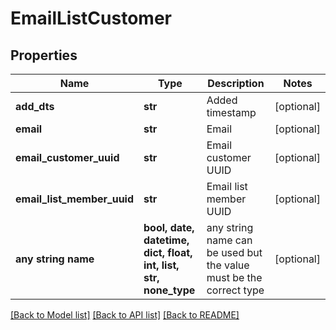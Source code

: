 # EmailListCustomer


## Properties
Name | Type | Description | Notes
------------ | ------------- | ------------- | -------------
**add_dts** | **str** | Added timestamp | [optional] 
**email** | **str** | Email | [optional] 
**email_customer_uuid** | **str** | Email customer UUID | [optional] 
**email_list_member_uuid** | **str** | Email list member UUID | [optional] 
**any string name** | **bool, date, datetime, dict, float, int, list, str, none_type** | any string name can be used but the value must be the correct type | [optional]

[[Back to Model list]](../README.md#documentation-for-models) [[Back to API list]](../README.md#documentation-for-api-endpoints) [[Back to README]](../README.md)


